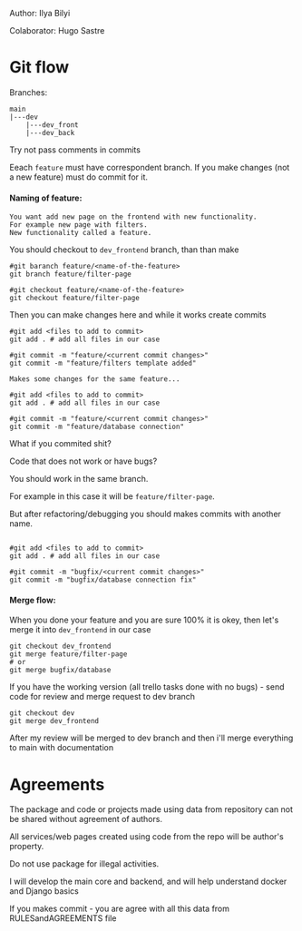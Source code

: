 Author: Ilya Bilyi

Colaborator: Hugo Sastre


# Git flow 

Branches:
    
    main
    |---dev
        |---dev_front
        |---dev_back

Try not pass comments in commits


Eeach `feature` must have correspondent branch. If you make changes (not a new feature) must do commit for it.

#### **Naming of feature:**

```example 
You want add new page on the frontend with new functionality.
For example new page with filters.
New functionality called a feature.
```
You should checkout to `dev_frontend` branch, than than make

```git
#git baranch feature/<name-of-the-feature> 
git branch feature/filter-page

#git checkout feature/<name-of-the-feature>
git checkout feature/filter-page
```

Then you can make changes here and while it works create commits

```git
#git add <files to add to commit>
git add . # add all files in our case

#git commit -m "feature/<current commit changes>"
git commit -m "feature/filters template added"

Makes some changes for the same feature...

#git add <files to add to commit>
git add . # add all files in our case

#git commit -m "feature/<current commit changes>"
git commit -m "feature/database connection"
```

What if you commited shit? 

Code that does not work or have bugs?

You should work in the same branch. 

For example in this case it will be `feature/filter-page`.

But after refactoring/debugging you should makes commits with another name.

```git

#git add <files to add to commit>
git add . # add all files in our case

#git commit -m "bugfix/<current commit changes>"
git commit -m "bugfix/database connection fix"
```


#### **Merge flow:**

When you done your feature and you are sure 100% it is okey, then let's merge it into `dev_frontend` in our case

```git
git checkout dev_frontend
git merge feature/filter-page
# or
git merge bugfix/database
```


If you have the working version (all trello tasks done with no bugs) - send code for review and merge request to dev branch

```git
git checkout dev 
git merge dev_frontend
```

After my review will be merged to dev branch and then i'll merge everything to main with documentation

# Agreements

The package and code or projects made using data from repository can not be shared without agreement of authors.

All services/web pages created using code from the repo will be author's property.

Do not use package for illegal activities.

I will develop the main core and backend, and will help understand docker and Django basics

If you makes commit - you are agree with all this data from RULESandAGREEMENTS file
